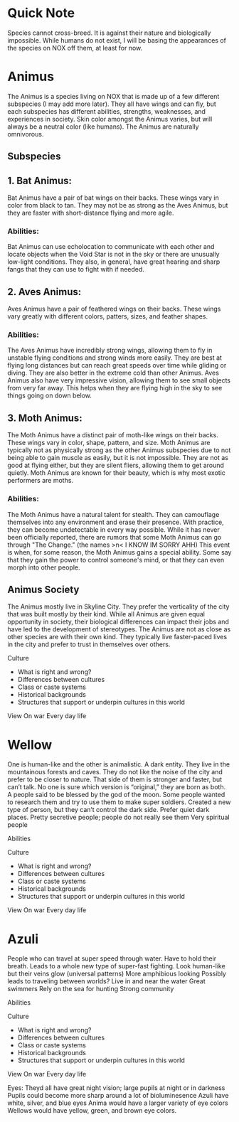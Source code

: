# Quick Note
Species cannot cross-breed. It is against their nature and biologically impossible. While humans do not exist, I will be basing the appearances of the species on NOX off them, at least for now.

# Animus
The Animus is a species living on NOX that is made up of a few different subspecies (I may add more later). They all have wings and can fly, but each subspecies has different abilities, strengths, weaknesses, and experiences in society. Skin color amongst the Animus varies, but will always be a neutral color (like humans). The Animus are naturally omnivorous.

## Subspecies

## 1. Bat Animus:
Bat Animus have a pair of bat wings on their backs. These wings vary in color from black to tan. They may not be as strong as the Aves Animus, but they are faster with short-distance flying and more agile. 

### Abilities:
Bat Animus can use echolocation to communicate with each other and locate objects when the Void Star is not in the sky or there are unusually low-light conditions. They also, in general, have great hearing and sharp fangs that they can use to fight with if needed. 

## 2. Aves Animus: 
Aves Animus have a pair of feathered wings on their backs. These wings vary greatly with different colors, patters, sizes, and feather shapes. 

### Abilities:
The Aves Animus have incredibly strong wings, allowing them to fly in unstable flying conditions and strong winds more easily. They are best at flying long distances but can reach great speeds over time while gliding or diving. They are also better in the extreme cold than other Animus. Aves Animus also have very impressive vision, allowing them to see small objects from very far away. This helps when they are flying high in the sky to see things going on down below. 


## 3. Moth Animus:
The Moth Animus have a distinct pair of moth-like wings on their backs. These wings vary in color, shape, pattern, and size. Moth Animus are typically not as physically strong as the other Animus subspecies due to not being able to gain muscle as easily, but it is not impossible. They are not as good at flying either, but they are silent fliers, allowing them to get around quietly. Moth Animus are known for their beauty, which is why most exotic performers are moths. 

### Abilities:
The Moth Animus have a natural talent for stealth. They can camouflage themselves into any environment and erase their presence. With practice, they can become undetectable in every way possible. While it has never been officially reported, there are rumors that some Moth Animus can go through "The Change." (the names >n< I KNOW IM SORRY AHH) This event is when, for some reason, the Moth Animus gains a special ability. Some say that they gain the power to control someone's mind, or that they can even morph into other people. 

## Animus Society
The Animus mostly live in Skyline City. They prefer the verticality of the city that was built mostly by their kind. While all Animus are given equal opportunity in society, their biological differences can impact their jobs and have led to the development of stereotypes. The Animus are not as close as other species are with their own kind. They typically live faster-paced lives in the city and prefer to trust in themselves over others. 


Culture
- What is right and wrong?
- Differences between cultures
- Class or caste systems
- Historical backgrounds
- Structures that support or underpin cultures in this world

View On war
Every day life



# Wellow
One is human-like and the other is animalistic. A dark entity. 
They live in the mountainous forests and caves.
They do not like the noise of the city and prefer to be closer to nature.
That side of them is stronger and faster, but can’t talk. 
No one is sure which version is “original,” they are born as both. 
A people said to be blessed by the god of the moon.
Some people wanted to research them and try to use them to make super soldiers. Created a new type of person, but they can’t control the dark side. 
Prefer quiet dark places.
Pretty secretive people; people do not really see them
Very spiritual people

Abilities 

Culture
- What is right and wrong?
- Differences between cultures
- Class or caste systems
- Historical backgrounds
- Structures that support or underpin cultures in this world

View On war
Every day life


# Azuli
People who can travel at super speed through water. 
Have to hold their breath. 
Leads to a whole new type of super-fast fighting. 
Look human-like but their veins glow (universal patterns)
More amphibious looking
Possibly leads to traveling between worlds?
Live in and near the water
Great swimmers
Rely on the sea for hunting
Strong community 

Abilities

Culture
- What is right and wrong?
- Differences between cultures
- Class or caste systems
- Historical backgrounds
- Structures that support or underpin cultures in this world

View On war
Every day life


Eyes:
Theyd all have great night vision; large pupils at night or in darkness
Pupils could become more sharp around a lot of bioluminesence 
Azuli have white, silver, and blue eyes
Anima would have a larger variety of eye colors
Wellows would have yellow, green, and brown eye colors.

